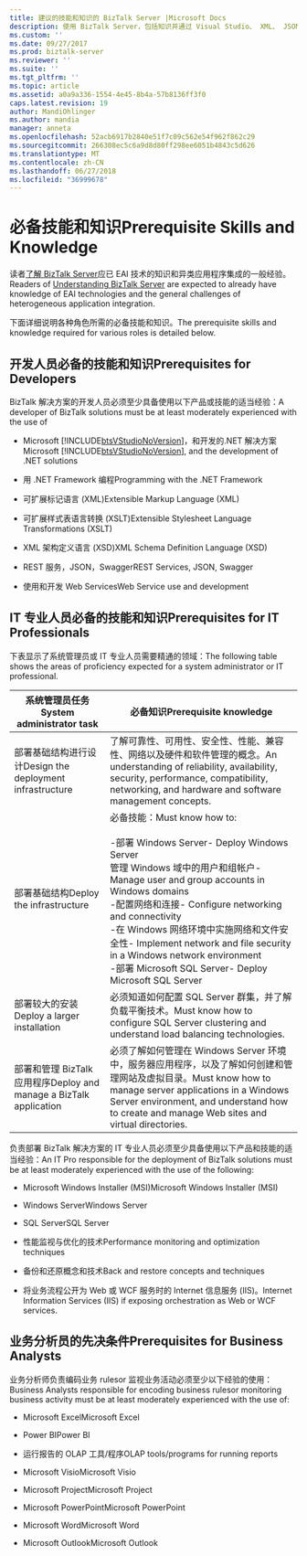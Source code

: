 ```yaml
---
title: 建议的技能和知识的 BizTalk Server |Microsoft Docs
description: 使用 BizTalk Server，包括知识并通过 Visual Studio、 XML、 JSON、 Windows Server、 SQL Server、 性能、 高可用性和的详细信息时，建议开发人员、 IT 专业人员和业务 analysists 体验。
ms.custom: ''
ms.date: 09/27/2017
ms.prod: biztalk-server
ms.reviewer: ''
ms.suite: ''
ms.tgt_pltfrm: ''
ms.topic: article
ms.assetid: a0a9a336-1554-4e45-8b4a-57b8136ff3f0
caps.latest.revision: 19
author: MandiOhlinger
ms.author: mandia
manager: anneta
ms.openlocfilehash: 52acb6917b2840e51f7c09c562e54f962f862c29
ms.sourcegitcommit: 266308ec5c6a9d8d80ff298ee6051b4843c5d626
ms.translationtype: MT
ms.contentlocale: zh-CN
ms.lasthandoff: 06/27/2018
ms.locfileid: "36999678"
---
```

# <a name="prerequisite-skills-and-knowledge"></a><span data-ttu-id="bb438-103">必备技能和知识</span><span class="sxs-lookup"><span data-stu-id="bb438-103">Prerequisite Skills and Knowledge</span></span>
<span data-ttu-id="bb438-104">读者[了解 BizTalk Server](../core/understanding-biztalk-server.md)应已 EAI 技术的知识和异类应用程序集成的一般经验。</span><span class="sxs-lookup"><span data-stu-id="bb438-104">Readers of [Understanding BizTalk Server](../core/understanding-biztalk-server.md) are expected to already have knowledge of EAI technologies and the general challenges of heterogeneous application integration.</span></span>  
  
 <span data-ttu-id="bb438-105">下面详细说明各种角色所需的必备技能和知识。</span><span class="sxs-lookup"><span data-stu-id="bb438-105">The prerequisite skills and knowledge required for various roles is detailed below.</span></span>  
  
## <a name="prerequisites-for-developers"></a><span data-ttu-id="bb438-106">开发人员必备的技能和知识</span><span class="sxs-lookup"><span data-stu-id="bb438-106">Prerequisites for Developers</span></span>  
 <span data-ttu-id="bb438-107">BizTalk 解决方案的开发人员必须至少具备使用以下产品或技能的适当经验：</span><span class="sxs-lookup"><span data-stu-id="bb438-107">A developer of BizTalk solutions must be at least moderately experienced with the use of</span></span>  
  
- <span data-ttu-id="bb438-108">Microsoft [!INCLUDE[btsVStudioNoVersion](../includes/btsvstudionoversion-md.md)]，和开发的.NET 解决方案</span><span class="sxs-lookup"><span data-stu-id="bb438-108">Microsoft [!INCLUDE[btsVStudioNoVersion](../includes/btsvstudionoversion-md.md)], and the development of .NET solutions</span></span>  
  
- <span data-ttu-id="bb438-109">用 .NET Framework 编程</span><span class="sxs-lookup"><span data-stu-id="bb438-109">Programming with the .NET Framework</span></span>  
  
- <span data-ttu-id="bb438-110">可扩展标记语言 (XML)</span><span class="sxs-lookup"><span data-stu-id="bb438-110">Extensible Markup Language (XML)</span></span>  
  
- <span data-ttu-id="bb438-111">可扩展样式表语言转换 (XSLT)</span><span class="sxs-lookup"><span data-stu-id="bb438-111">Extensible Stylesheet Language Transformations (XSLT)</span></span>  
  
- <span data-ttu-id="bb438-112">XML 架构定义语言 (XSD)</span><span class="sxs-lookup"><span data-stu-id="bb438-112">XML Schema Definition Language (XSD)</span></span>  

- <span data-ttu-id="bb438-113">REST 服务，JSON，Swagger</span><span class="sxs-lookup"><span data-stu-id="bb438-113">REST Services, JSON, Swagger</span></span>
  
- <span data-ttu-id="bb438-114">使用和开发 Web Services</span><span class="sxs-lookup"><span data-stu-id="bb438-114">Web Service use and development</span></span>  
  
## <a name="prerequisites-for-it-professionals"></a><span data-ttu-id="bb438-115">IT 专业人员必备的技能和知识</span><span class="sxs-lookup"><span data-stu-id="bb438-115">Prerequisites for IT Professionals</span></span>  
 <span data-ttu-id="bb438-116">下表显示了系统管理员或 IT 专业人员需要精通的领域：</span><span class="sxs-lookup"><span data-stu-id="bb438-116">The following table shows the areas of proficiency expected for a system administrator or IT professional.</span></span>  
  
|<span data-ttu-id="bb438-117">系统管理员任务</span><span class="sxs-lookup"><span data-stu-id="bb438-117">System administrator task</span></span>|<span data-ttu-id="bb438-118">必备知识</span><span class="sxs-lookup"><span data-stu-id="bb438-118">Prerequisite knowledge</span></span>|  
|-------------------------------|----------------------------|  
|<span data-ttu-id="bb438-119">部署基础结构进行设计</span><span class="sxs-lookup"><span data-stu-id="bb438-119">Design the deployment infrastructure</span></span>|<span data-ttu-id="bb438-120">了解可靠性、可用性、安全性、性能、兼容性、网络以及硬件和软件管理的概念。</span><span class="sxs-lookup"><span data-stu-id="bb438-120">An understanding of reliability, availability, security, performance, compatibility, networking, and hardware and software management concepts.</span></span>|  
|<span data-ttu-id="bb438-121">部署基础结构</span><span class="sxs-lookup"><span data-stu-id="bb438-121">Deploy the infrastructure</span></span>|<span data-ttu-id="bb438-122">必备技能：</span><span class="sxs-lookup"><span data-stu-id="bb438-122">Must know how to:</span></span><br /><br /> <span data-ttu-id="bb438-123">-部署 Windows Server</span><span class="sxs-lookup"><span data-stu-id="bb438-123">-   Deploy Windows Server</span></span><br /><span data-ttu-id="bb438-124">管理 Windows 域中的用户和组帐户</span><span class="sxs-lookup"><span data-stu-id="bb438-124">-   Manage user and group accounts in Windows domains</span></span><br /><span data-ttu-id="bb438-125">-配置网络和连接</span><span class="sxs-lookup"><span data-stu-id="bb438-125">-   Configure networking and connectivity</span></span><br /><span data-ttu-id="bb438-126">-在 Windows 网络环境中实施网络和文件安全性</span><span class="sxs-lookup"><span data-stu-id="bb438-126">-   Implement network and file security in a Windows network environment</span></span><br /><span data-ttu-id="bb438-127">-部署 Microsoft SQL Server</span><span class="sxs-lookup"><span data-stu-id="bb438-127">-   Deploy Microsoft SQL Server</span></span>|  
|<span data-ttu-id="bb438-128">部署较大的安装</span><span class="sxs-lookup"><span data-stu-id="bb438-128">Deploy a larger installation</span></span>|<span data-ttu-id="bb438-129">必须知道如何配置 SQL Server 群集，并了解负载平衡技术。</span><span class="sxs-lookup"><span data-stu-id="bb438-129">Must know how to configure SQL Server clustering and understand load balancing technologies.</span></span>|  
|<span data-ttu-id="bb438-130">部署和管理 BizTalk 应用程序</span><span class="sxs-lookup"><span data-stu-id="bb438-130">Deploy and manage a BizTalk application</span></span>|<span data-ttu-id="bb438-131">必须了解如何管理在 Windows Server 环境中，服务器应用程序，以及了解如何创建和管理网站及虚拟目录。</span><span class="sxs-lookup"><span data-stu-id="bb438-131">Must know how to manage server applications in a Windows Server environment, and understand how to create and manage Web sites and virtual directories.</span></span>|  
  
 <span data-ttu-id="bb438-132">负责部署 BizTalk 解决方案的 IT 专业人员必须至少具备使用以下产品和技能的适当经验：</span><span class="sxs-lookup"><span data-stu-id="bb438-132">An IT Pro responsible for the deployment of BizTalk solutions must be at least moderately experienced with the use of the following:</span></span>  
  
-   <span data-ttu-id="bb438-133">Microsoft Windows Installer (MSI)</span><span class="sxs-lookup"><span data-stu-id="bb438-133">Microsoft Windows Installer (MSI)</span></span>  
  
-   <span data-ttu-id="bb438-134">Windows Server</span><span class="sxs-lookup"><span data-stu-id="bb438-134">Windows Server</span></span>  
  
-   <span data-ttu-id="bb438-135">SQL Server</span><span class="sxs-lookup"><span data-stu-id="bb438-135">SQL Server</span></span>  
  
-   <span data-ttu-id="bb438-136">性能监视与优化的技术</span><span class="sxs-lookup"><span data-stu-id="bb438-136">Performance monitoring and optimization techniques</span></span>  
  
-   <span data-ttu-id="bb438-137">备份和还原概念和技术</span><span class="sxs-lookup"><span data-stu-id="bb438-137">Back and restore concepts and techniques</span></span>  
  
-   <span data-ttu-id="bb438-138">将业务流程公开为 Web 或 WCF 服务时的 Internet 信息服务 (IIS)。</span><span class="sxs-lookup"><span data-stu-id="bb438-138">Internet Information Services (IIS) if exposing orchestration as Web or WCF services.</span></span>  
  
## <a name="prerequisites-for-business-analysts"></a><span data-ttu-id="bb438-139">业务分析员的先决条件</span><span class="sxs-lookup"><span data-stu-id="bb438-139">Prerequisites for Business Analysts</span></span>  
 <span data-ttu-id="bb438-140">业务分析师负责编码业务 rulesor 监视业务活动必须至少以下经验的使用：</span><span class="sxs-lookup"><span data-stu-id="bb438-140">Business Analysts responsible for encoding business rulesor monitoring business activity must be at least moderately experienced with the use of:</span></span> 
  
-   <span data-ttu-id="bb438-141">Microsoft Excel</span><span class="sxs-lookup"><span data-stu-id="bb438-141">Microsoft Excel</span></span>  

-   <span data-ttu-id="bb438-142">Power BI</span><span class="sxs-lookup"><span data-stu-id="bb438-142">Power BI</span></span>
  
-   <span data-ttu-id="bb438-143">运行报告的 OLAP 工具/程序</span><span class="sxs-lookup"><span data-stu-id="bb438-143">OLAP tools/programs for running reports</span></span>  
  
-   <span data-ttu-id="bb438-144">Microsoft Visio</span><span class="sxs-lookup"><span data-stu-id="bb438-144">Microsoft Visio</span></span>  
  
-   <span data-ttu-id="bb438-145">Microsoft Project</span><span class="sxs-lookup"><span data-stu-id="bb438-145">Microsoft Project</span></span>  
  
-   <span data-ttu-id="bb438-146">Microsoft PowerPoint</span><span class="sxs-lookup"><span data-stu-id="bb438-146">Microsoft PowerPoint</span></span>  
  
-   <span data-ttu-id="bb438-147">Microsoft Word</span><span class="sxs-lookup"><span data-stu-id="bb438-147">Microsoft Word</span></span>  
  
-   <span data-ttu-id="bb438-148">Microsoft Outlook</span><span class="sxs-lookup"><span data-stu-id="bb438-148">Microsoft Outlook</span></span>  
